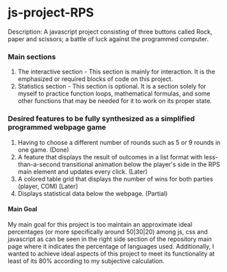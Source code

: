 # js-project-RPS
Description: A javascript project consisting of three buttons called Rock, paper and scissors; a battle of luck against the programmed computer. 

### Main sections
1. The interactive section - This section is mainly for interaction. It is the emphasized or required blocks of code on this project. 
2. Statistics section - This section is optional. It is a section solely for myself to practice function loops, mathematical formulas, and some other functions that may be needed for it to work on its proper state.

### Desired features to be fully synthesized as a simplified programmed webpage game
1. Having to choose a different number of rounds such as 5 or 9 rounds in one game. (Done)
2. A feature that displays the result of outcomes in a list format with less-than-a-second transitional animation below the player's side in the RPS main element and updates every click. (Later)
3. A colored table grid that displays the number of wins for both parties (player, COM) [Later]
4. Displays statistical data below the webpage. (Partial)

#### Main Goal
My main goal for this project is too maintain an approximate ideal percentages (or more specifically around 50|30|20) among js, css and javascript as can be seen in the right side section of the repository main page where it indicates the percentage of languages used. Additionally, I wanted to achieve ideal aspects of this project to meet its functionality at least of its 80% according to my subjective calculation. 

